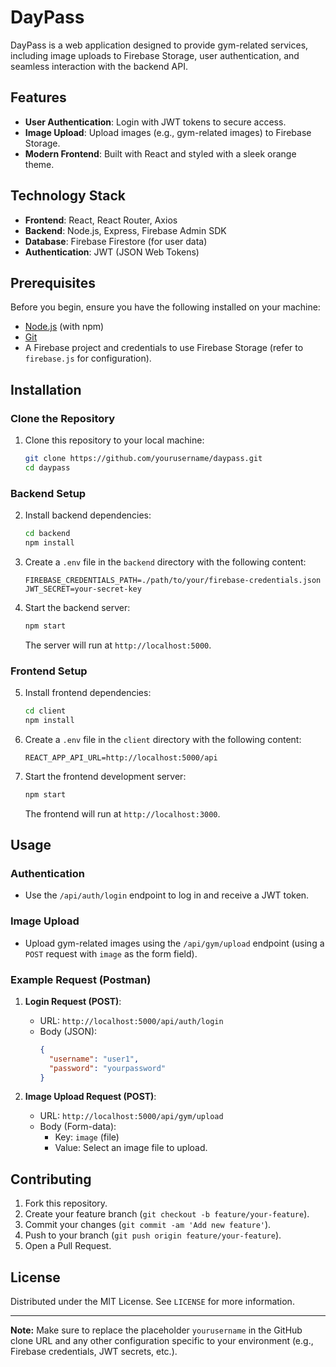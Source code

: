# DayPass

DayPass is a web application designed to provide gym-related services, including image uploads to Firebase Storage, user authentication, and seamless interaction with the backend API.

## Features

- **User Authentication**: Login with JWT tokens to secure access.
- **Image Upload**: Upload images (e.g., gym-related images) to Firebase Storage.
- **Modern Frontend**: Built with React and styled with a sleek orange theme.

## Technology Stack

- **Frontend**: React, React Router, Axios
- **Backend**: Node.js, Express, Firebase Admin SDK
- **Database**: Firebase Firestore (for user data)
- **Authentication**: JWT (JSON Web Tokens)

## Prerequisites

Before you begin, ensure you have the following installed on your machine:

- [Node.js](https://nodejs.org/) (with npm)
- [Git](https://git-scm.com/)
- A Firebase project and credentials to use Firebase Storage (refer to `firebase.js` for configuration).

## Installation

### Clone the Repository

1. Clone this repository to your local machine:

    ```bash
    git clone https://github.com/yourusername/daypass.git
    cd daypass
    ```

### Backend Setup

2. Install backend dependencies:

    ```bash
    cd backend
    npm install
    ```

3. Create a `.env` file in the `backend` directory with the following content:

    ```env
    FIREBASE_CREDENTIALS_PATH=./path/to/your/firebase-credentials.json
    JWT_SECRET=your-secret-key
    ```

4. Start the backend server:

    ```bash
    npm start
    ```

   The server will run at `http://localhost:5000`.

### Frontend Setup

5. Install frontend dependencies:

    ```bash
    cd client
    npm install
    ```

6. Create a `.env` file in the `client` directory with the following content:

    ```env
    REACT_APP_API_URL=http://localhost:5000/api
    ```

7. Start the frontend development server:

    ```bash
    npm start
    ```

   The frontend will run at `http://localhost:3000`.

## Usage

### Authentication

- Use the `/api/auth/login` endpoint to log in and receive a JWT token.
  
### Image Upload

- Upload gym-related images using the `/api/gym/upload` endpoint (using a `POST` request with `image` as the form field).

### Example Request (Postman)

1. **Login Request (POST)**:
    - URL: `http://localhost:5000/api/auth/login`
    - Body (JSON):
      ```json
      {
        "username": "user1",
        "password": "yourpassword"
      }
      ```

2. **Image Upload Request (POST)**:
    - URL: `http://localhost:5000/api/gym/upload`
    - Body (Form-data):
      - Key: `image` (file)
      - Value: Select an image file to upload.

## Contributing

1. Fork this repository.
2. Create your feature branch (`git checkout -b feature/your-feature`).
3. Commit your changes (`git commit -am 'Add new feature'`).
4. Push to your branch (`git push origin feature/your-feature`).
5. Open a Pull Request.

## License

Distributed under the MIT License. See `LICENSE` for more information.

---

**Note:** Make sure to replace the placeholder `yourusername` in the GitHub clone URL and any other configuration specific to your environment (e.g., Firebase credentials, JWT secrets, etc.).
